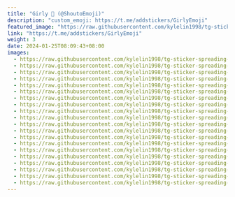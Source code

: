 ```yaml
---
title: "Girly 💞 (@ShoutoEmoji)"
description: "custom_emoji: https://t.me/addstickers/GirlyEmoji"
featured_image: "https://raw.githubusercontent.com/kylelin1998/tg-sticker-spreading-worldwide-images/main/img/88e43737-6ec5-4c1e-b9df-07bd60c0dc24.jpg"
link: "https://t.me/addstickers/GirlyEmoji"
weight: 3
date: 2024-01-25T08:09:43+08:00
images:
  - https://raw.githubusercontent.com/kylelin1998/tg-sticker-spreading-worldwide-images/main/img/88e43737-6ec5-4c1e-b9df-07bd60c0dc24.jpg
  - https://raw.githubusercontent.com/kylelin1998/tg-sticker-spreading-worldwide-images/main/img/72104a24-7784-4b3d-a824-f852ad7e241d.jpg
  - https://raw.githubusercontent.com/kylelin1998/tg-sticker-spreading-worldwide-images/main/img/927a9d6c-547f-4ec2-95cd-255ec99a07cd.jpg
  - https://raw.githubusercontent.com/kylelin1998/tg-sticker-spreading-worldwide-images/main/img/01fa05aa-7659-4988-989a-ec348afaf870.jpg
  - https://raw.githubusercontent.com/kylelin1998/tg-sticker-spreading-worldwide-images/main/img/922460bf-94ea-434d-9f07-94a48651a6d9.jpg
  - https://raw.githubusercontent.com/kylelin1998/tg-sticker-spreading-worldwide-images/main/img/8d7a069f-7dfb-4cb9-a341-94b237c7681f.jpg
  - https://raw.githubusercontent.com/kylelin1998/tg-sticker-spreading-worldwide-images/main/img/7bc3efbb-fc58-4314-856b-7b2ff51cf2e1.jpg
  - https://raw.githubusercontent.com/kylelin1998/tg-sticker-spreading-worldwide-images/main/img/40f2fda4-5a9c-4a2c-8c32-cb2ea799817e.jpg
  - https://raw.githubusercontent.com/kylelin1998/tg-sticker-spreading-worldwide-images/main/img/b9b9a23c-5d5b-498d-ab9b-12ddf00bd638.jpg
  - https://raw.githubusercontent.com/kylelin1998/tg-sticker-spreading-worldwide-images/main/img/48f291c4-d5d2-4404-b48c-bcc46814c0f3.jpg
  - https://raw.githubusercontent.com/kylelin1998/tg-sticker-spreading-worldwide-images/main/img/c0f09d42-574d-4eea-a005-4cacbd3daf4b.jpg
  - https://raw.githubusercontent.com/kylelin1998/tg-sticker-spreading-worldwide-images/main/img/53d0a11d-e779-4800-9fc5-a034f8fed417.jpg
  - https://raw.githubusercontent.com/kylelin1998/tg-sticker-spreading-worldwide-images/main/img/00fe7c56-b043-407e-b03a-08b7f85296e2.jpg
  - https://raw.githubusercontent.com/kylelin1998/tg-sticker-spreading-worldwide-images/main/img/e3d09970-68f2-4e52-a7cf-557dfa80bb4b.jpg
  - https://raw.githubusercontent.com/kylelin1998/tg-sticker-spreading-worldwide-images/main/img/043ded08-b6fc-4b24-aeef-7c18cf5d203f.jpg
  - https://raw.githubusercontent.com/kylelin1998/tg-sticker-spreading-worldwide-images/main/img/601c0981-3538-479f-a0eb-5edbaa266e18.jpg
  - https://raw.githubusercontent.com/kylelin1998/tg-sticker-spreading-worldwide-images/main/img/699b1329-09af-47d2-8d3e-ef546fbd85ca.jpg
  - https://raw.githubusercontent.com/kylelin1998/tg-sticker-spreading-worldwide-images/main/img/d7669c13-a7b4-433f-bc84-8cde4847bcce.jpg
  - https://raw.githubusercontent.com/kylelin1998/tg-sticker-spreading-worldwide-images/main/img/af103680-45ae-4cdc-9590-85e1ca55bfc7.jpg
  - https://raw.githubusercontent.com/kylelin1998/tg-sticker-spreading-worldwide-images/main/img/81dcb751-bce1-4fd4-87d5-e11739f71dfc.jpg
---
```

